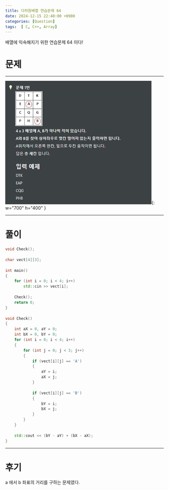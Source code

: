 ```yaml
---
title: 다차원배열 연습문제 64
date: 2024-12-15 22:40:00 +0900
categories: [Question]  
tags:  [ C, C++, Array]
---
```


배열에 익숙해지기 위한 연습문제 64 이다!

# 문제   
---------------------------------------
![Desktop View](/assets/img/Array63.png){: w="700" h="400" }

---------------------------------------

# 풀이

```c++
void Check();

char vect[4][3];

int main()
{
    for (int i = 0; i < 4; i++)
        std::cin >> vect[i];
    
    Check();
    return 0;
}

void Check()
{
    int aX = 0, aY = 0;
    int bX = 0, bY = 0;
    for (int i = 0; i < 4; i++)
    {
        for (int j = 0; j < 3; j++)
        {
            if (vect[i][j] == 'A')
            {
                aY = i;
                aX = j;
            }
            
            if (vect[i][j] == 'B')
            {
                bY = i;
                bX = j;
            }
        }
    }
    
    std::cout << (bY - aY) + (bX - aX);
}
```
---------------------------------------

# 후기

a 에서 b 좌표의 거리를 구하는 문제였다.
